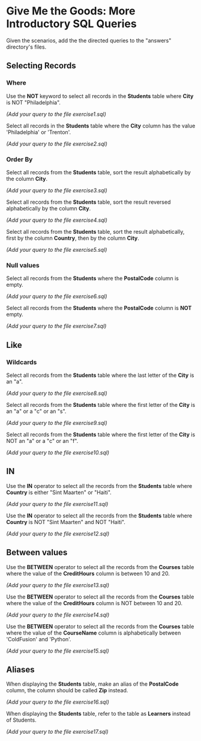 # Give Me the Goods: More Introductory SQL Queries
Given the scenarios, add the the directed queries to the "answers" directory's files.

## Selecting Records

### Where

Use the **NOT** keyword to select all records in the **Students** table where **City** is NOT "Philadelphia".

*(Add your query to the file exercise1.sql)*

Select all records in the **Students** table where the **City** column has the value 'Philadelphia' or 'Trenton'.

*(Add your query to the file exercise2.sql)*

### Order By
Select all records from the **Students** table, sort the result alphabetically by the column **City**.

*(Add your query to the file exercise3.sql)*

Select all records from the **Students** table, sort the result reversed alphabetically by the column **City**.

*(Add your query to the file exercise4.sql)*

Select all records from the **Students** table, sort the result alphabetically, first by the column **Country**, then by the column **City**.

*(Add your query to the file exercise5.sql)*

### Null values
Select all records from the **Students** where the **PostalCode** column is empty.

*(Add your query to the file exercise6.sql)*

Select all records from the **Students** where the **PostalCode** column is **NOT** empty.

*(Add your query to the file exercise7.sql)*


## Like

### Wildcards 
Select all records from the **Students** table where the last letter of the **City** is an "a".

*(Add your query to the file exercise8.sql)*


Select all records from the **Students** table where the first letter of the **City** is an "a" or a "c" or an "s".


*(Add your query to the file exercise9.sql)*


Select all records from the **Students** table where the first letter of the **City** is NOT an "a" or a "c" or an "f".


*(Add your query to the file exercise10.sql)*


## IN
Use the **IN** operator to select all the records from the **Students** table where **Country** is either "Sint Maarten" or "Haiti".

*(Add your query to the file exercise11.sql)*


Use the **IN** operator to select all the records from the **Students** table where **Country** is NOT "Sint Maarten" and NOT "Haiti".

*(Add your query to the file exercise12.sql)*
 
## Between values

Use the **BETWEEN** operator to select all the records from the **Courses** table where the value of the **CreditHours** column is between 10 and 20.

*(Add your query to the file exercise13.sql)*

Use the **BETWEEN** operator to select all the records from the **Courses** table where the value of the **CreditHours** column is NOT between 10 and 20.


*(Add your query to the file exercise14.sql)*

Use the **BETWEEN** operator to select all the records from the **Courses** table where the value of the **CourseName** column is alphabetically between 'ColdFusion' and 'Python'.


*(Add your query to the file exercise15.sql)*

## Aliases

When displaying the **Students** table, make an alias of the **PostalCode** column, the column should be called **Zip** instead.


*(Add your query to the file exercise16.sql)*


When displaying the **Students** table, refer to the table as **Learners** instead of Students.

*(Add your query to the file exercise17.sql)*
